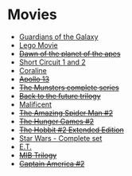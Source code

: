 # Movies
- [Guardians of the Galaxy](http://www.amazon.com/Guardians-Galaxy-3D-Blu-ray-DVD/dp/B00N1JQ2UO/)
- [Lego Movie](http://www.amazon.com/LEGO-Movie-Blu-ray-UltraViolet-Combo/dp/B00I6JOBTI/)
- ~~[Dawn of the planet of the apes](http://www.amazon.com/Dawn-Planet-Apes-Blu-ray-Oldman/dp/B00MH8DU9Q)~~
- [Short Circuit 1 and 2](http://www.amazon.com/Short-Circuit-Blu-ray/dp/B00DRQEU5A/)
- [Coraline](http://www.amazon.com/Coraline-Collectors-Blu-ray-Combo-Pack/dp/B00288KNJU/)
- ~~[Apollo 13](http://www.amazon.com/Apollo-13-15th-Anniversary-Blu-ray/dp/B00371QQ2U/)~~
- ~~[The Munsters complete series](http://www.amazon.com/Munsters-Complete-Fred-Gwynne/dp/B001DZOCZU/)~~
- ~~[Back to the future trilogy](http://www.amazon.com/gp/product/B0054OGQOQ/)~~
- [Malificent](http://www.amazon.com/Maleficent-2-Disc-Blu-ray-DVD-Digital/dp/B00M4ADWTK/)
- ~~[The Amazing Spider Man #2](http://www.amazon.com/Amazing-Spider-Man-Blu-Ray-UltraViolet-Combo/dp/B00JPS6A3O/)~~
- ~~[The Hunger Games #2](http://www.amazon.com/Hunger-Games-Catching-Blu-ray-UltraViolet/dp/B008JFUS8M/)~~
- ~~[The Hobbit #2 Extended Edition](http://www.amazon.com/Hobbit-Desolation-Blu-ray-Richard-Armitage/dp/B00MG4RIXU/)~~
- [Star Wars - Complete set](http://www.amazon.com/Star-Wars-Complete-Episodes-Blu-ray/dp/B003ZSJ212/)
- [E.T.](http://www.amazon.com/E-T-Extra-Terrestrial-Anniversary-Blu-ray-UltraViolet/dp/B003UESJLK/)
- ~~[MIB Trilogy]()~~
- ~~[Captain America #2](http://www.amazon.com/Captain-America-Soldier-Blu-ray-Digital/dp/B00KHD5FK0/)~~
